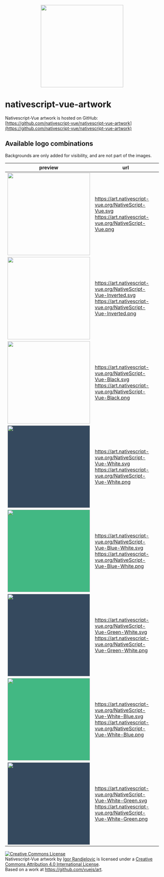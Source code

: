 <p align="center">
    <a href="https://nativescript-vue.org">
        <img src="https://art.nativescript-vue.org/NativeScript-Vue.svg" width="270">
    </a>
</p>

# nativescript-vue-artwork

Nativescript-Vue artwork is hosted on GitHub: [https://github.com/nativescript-vue/nativescript-vue-artwork](https://github.com/nativescript-vue/nativescript-vue-artwork)

## Available logo combinations

Backgrounds are only added for visibility, and are not part of the images.

| preview | url |
|---------|-----|
| <img src="https://art.nativescript-vue.org/NativeScript-Vue.svg" width="270"> | https://art.nativescript-vue.org/NativeScript-Vue.svg <br> https://art.nativescript-vue.org/NativeScript-Vue.png |
| <img src="https://art.nativescript-vue.org/NativeScript-Vue-Inverted.svg" width="270"> | https://art.nativescript-vue.org/NativeScript-Vue-Inverted.svg <br> https://art.nativescript-vue.org/NativeScript-Vue-Inverted.png |
| <img src="https://art.nativescript-vue.org/NativeScript-Vue-Black.svg" width="270"> | https://art.nativescript-vue.org/NativeScript-Vue-Black.svg <br> https://art.nativescript-vue.org/NativeScript-Vue-Black.png |
| <img src="https://art.nativescript-vue.org/NativeScript-Vue-White.svg" width="270" style="background-color: #35495e;"> | https://art.nativescript-vue.org/NativeScript-Vue-White.svg <br> https://art.nativescript-vue.org/NativeScript-Vue-White.png |
| <img src="https://art.nativescript-vue.org/NativeScript-Vue-Blue-White.svg" width="270" style="background-color: #42b883;"> | https://art.nativescript-vue.org/NativeScript-Vue-Blue-White.svg <br> https://art.nativescript-vue.org/NativeScript-Vue-Blue-White.png |
| <img src="https://art.nativescript-vue.org/NativeScript-Vue-Green-White.svg" width="270" style="background-color: #35495e;"> | https://art.nativescript-vue.org/NativeScript-Vue-Green-White.svg <br> https://art.nativescript-vue.org/NativeScript-Vue-Green-White.png |
| <img src="https://art.nativescript-vue.org/NativeScript-Vue-White-Blue.svg" width="270" style="background-color: #42b883;"> | https://art.nativescript-vue.org/NativeScript-Vue-White-Blue.svg <br> https://art.nativescript-vue.org/NativeScript-Vue-White-Blue.png |
| <img src="https://art.nativescript-vue.org/NativeScript-Vue-White-Green.svg" width="270" style="background-color: #35495e;"> | https://art.nativescript-vue.org/NativeScript-Vue-White-Green.svg <br> https://art.nativescript-vue.org/NativeScript-Vue-White-Green.png |



<a rel="license" href="http://creativecommons.org/licenses/by/4.0/"><img alt="Creative Commons License" style="border-width:0" src="https://i.creativecommons.org/l/by/4.0/88x31.png" /></a><br /><span xmlns:dct="http://purl.org/dc/terms/" href="http://purl.org/dc/dcmitype/StillImage" property="dct:title" rel="dct:type">Nativescript-Vue artwork</span> by <a xmlns:cc="http://creativecommons.org/ns#" href="http://igor-randjelovic.com/" property="cc:attributionName" rel="cc:attributionURL">Igor Randjelovic</a> is licensed under a <a rel="license" href="http://creativecommons.org/licenses/by/4.0/">Creative Commons Attribution 4.0 International License</a>.<br />Based on a work at <a xmlns:dct="http://purl.org/dc/terms/" href="https://github.com/vuejs/art" rel="dct:source">https://github.com/vuejs/art</a>.
